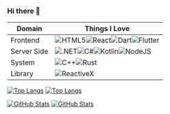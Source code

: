 ### Hi there 👋

|Domain|Things I Love|
|-|-|
|Frontend|![HTML5](https://img.shields.io/badge/HTML5-E34F26?style=for-the-badge&logo=html5&logoColor=white)![React](https://img.shields.io/badge/react-%2320232a.svg?style=for-the-badge&logo=react&logoColor=%2361DAFB)![Dart](https://img.shields.io/badge/dart-%230175C2.svg?style=for-the-badge&logo=dart&logoColor=white)![Flutter](https://img.shields.io/badge/Flutter-%2302569B.svg?style=for-the-badge&logo=Flutter&logoColor=white)|
|Server Side|![.NET](https://img.shields.io/badge/.NET-5C2D91?style=for-the-badge&logo=.net&logoColor=white)![C#](https://img.shields.io/badge/C%23-239120?style=for-the-badge&logo=c-sharp&logoColor=white)![Kotlin](https://img.shields.io/badge/Kotlin-0095D5?&style=for-the-badge&logo=kotlin&logoColor=white)![NodeJS](https://img.shields.io/badge/node.js-6DA55F?style=for-the-badge&logo=node.js&logoColor=white)|
|System|![C++](https://img.shields.io/badge/C%2B%2B-00599C?style=for-the-badge&logo=c%2B%2B&logoColor=white)![Rust](https://img.shields.io/badge/Rust-black?style=for-the-badge&logo=rust&logoColor=#E57324)|
|Library|![ReactiveX](https://img.shields.io/badge/ReactiveX-B7178C?style=for-the-badge&logo=ReactiveX&logoColor=white)|

[![Top Langs](https://github-readme-stats.vercel.app/api/top-langs/?username=jlzhjp&layout=compact&theme=dark#gh-dark-mode-only)](https://github.com/anuraghazra/github-readme-stats#gh-dark-mode-only)
[![Top Langs](https://github-readme-stats.vercel.app/api/top-langs/?username=jlzhjp&layout=compact&theme=default#gh-light-mode-only)](https://github.com/anuraghazra/github-readme-stats#gh-light-mode-only)

[![GitHub Stats](https://github-readme-stats.vercel.app/api?username=jlzhjp&show_icons=true&theme=dark#gh-dark-mode-only)](https://github.com/anuraghazra/github-readme-stats#gh-dark-mode-only)
[![GitHub Stats](https://github-readme-stats.vercel.app/api?username=jlzhjp&show_icons=true&theme=default#gh-light-mode-only)](https://github.com/anuraghazra/github-readme-stats#gh-light-mode-only)
